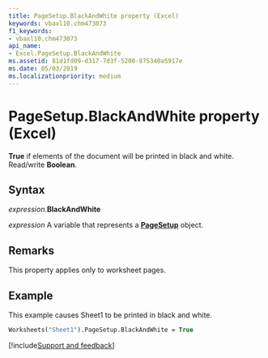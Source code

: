 ```yaml
---
title: PageSetup.BlackAndWhite property (Excel)
keywords: vbaxl10.chm473073
f1_keywords:
- vbaxl10.chm473073
api_name:
- Excel.PageSetup.BlackAndWhite
ms.assetid: 81d1fd09-d317-7d3f-5200-875340a5917e
ms.date: 05/03/2019
ms.localizationpriority: medium
---
```



# PageSetup.BlackAndWhite property (Excel)

**True** if elements of the document will be printed in black and white. Read/write **Boolean**.


## Syntax

_expression_.**BlackAndWhite**

_expression_ A variable that represents a **[PageSetup](Excel.PageSetup.md)** object.


## Remarks

This property applies only to worksheet pages.


## Example

This example causes Sheet1 to be printed in black and white.

```vb
Worksheets("Sheet1").PageSetup.BlackAndWhite = True
```




[!include[Support and feedback](~/includes/feedback-boilerplate.md)]